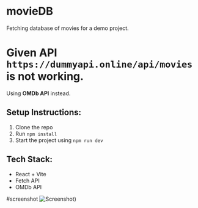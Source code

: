 # movieDB
Fetching database of movies for a demo project.

# Given API `https://dummyapi.online/api/movies` is not working.  
Using **OMDb API** instead.

## Setup Instructions:
1. Clone the repo  
2. Run `npm install`  
3. Start the project using `npm run dev`

## Tech Stack:
- React + Vite
- Fetch API
- OMDb API

#screenshot
![Screenshot)](https://github.com/user-attachments/assets/49e95829-df99-4303-9b65-59722ad39006)
